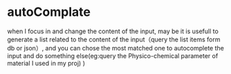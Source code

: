 autoComplate
============

when I focus in and change the content of the input, may be it is usefull to generate a list related to the content of the input（query the list items form db or json）, and you can chose the most matched one to autocomplete the input and do something else(eg:query the Physico-chemical parameter of material I used in my proj) )

